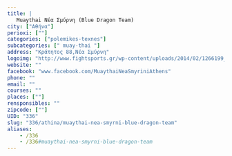 ```yaml
---
title: |
   Muaythai Νέα Σμύρνη (Blue Dragon Team)
city: ["Αθήνα"]
perioxi: [""]
categories: ["polemikes-texnes"]
subcategories: [" muay-thai "]
address: "Κράτητος 88,Νέα Σμύρνη"
logoimg: "http://www.fightsports.gr/wp-content/uploads/2014/02/1266199_634071046614345_1735255253_o.jpg"
website: ""
facebook: "www.facebook.com/MuaythaiNeaSmyriniAthens"
phone: ""
email: ""
courses: ""
places: [""]
rensponsibles: ""
zipcode: [""]
UID: "336"
slug: "336/athina/muaythai-nea-smyrni-blue-dragon-team"
aliases:
    - /336
    - /336#muaythai-nea-smyrni-blue-dragon-team
---
```


